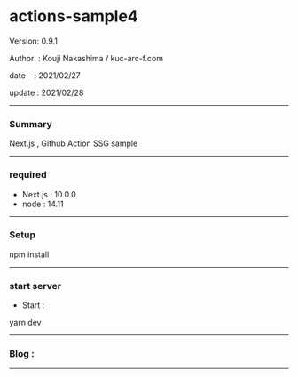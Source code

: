 # actions-sample4

 Version: 0.9.1

 Author  : Kouji Nakashima / kuc-arc-f.com

 date    : 2021/02/27

 update  : 2021/02/28

***
### Summary

Next.js , Github Action SSG sample

***
### required
* Next.js : 10.0.0
* node : 14.11

***
### Setup

npm install

***
### start server
* Start :

yarn dev

***
### Blog : 

***

